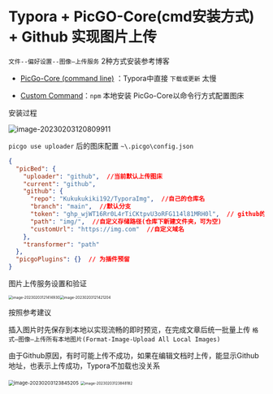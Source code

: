 
# Typora + PicGO-Core(cmd安装方式) + Github 实现图片上传

`文件--偏好设置--图像–上传服务` 2种方式安装参考博客

- [PicGo-Core (command line)](https://www.cnblogs.com/chonglu/p/16894257.html) ：Typora中直接 `下载或更新` 太慢

- [Custom Command](https://www.cnblogs.com/skuld-yi/p/14533794.html)：`npm` 本地安装 PicGo-Core以命令行方式配置图床

安装过程

![image-20230203120809911](https://img.com/img/image-20230203120809911.png)

`picgo use uploader` 后的图床配置 `~\.picgo\config.json`

```json
{
  "picBed": {
    "uploader": "github",  //当前默认上传图床
    "current": "github",
    "github": {
      "repo": "Kukukukiki192/TyporaImg",  //自己的仓库名
      "branch": "main",  //默认分支
      "token": "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",  // github的token
      "path": "img/",  //自定义存储路径(仓库下新建文件夹，可为空)
      "customUrl": "https://img.com"  //自定义域名
    },
    "transformer": "path"
  },
  "picgoPlugins": {}  // 为插件预留
}
```

图片上传服务设置和验证

 <img src="https://img.com/img/image-20230203121414930.png" alt="image-20230203121414930" style="zoom:50%;" /><img src="https://img.com/img/image-20230203121421204.png" alt="image-20230203121421204" style="zoom:50%;" />

按照参考建议

插入图片时先保存到本地以实现流畅的即时预览，在完成文章后统一批量上传 `格式–图像–上传所有本地图片(Format-Image-Upload All Local Images)`

由于Github原因，有时可能上传不成功，如果在编辑文档时上传，能显示Github地址，也表示上传成功，Typora不加载也没关系

 <img src="https://img.com/img/image-20230203123845205.png" alt="image-20230203123845205" style="zoom:67%;" />

 <img src="https://img.com/img/image-20230203123848182.png" alt="image-20230203123848182" style="zoom: 50%;" />





















